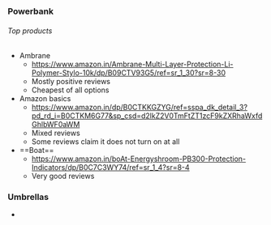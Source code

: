 ### Powerbank
###### Top products
- Ambrane
	- https://www.amazon.in/Ambrane-Multi-Layer-Protection-Li-Polymer-Stylo-10k/dp/B09CTV93G5/ref=sr_1_30?sr=8-30
	- Mostly positive reviews
	- Cheapest of all options
- Amazon basics
	- https://www.amazon.in/dp/B0CTKKGZYG/ref=sspa_dk_detail_3?pd_rd_i=B0CTKM6G77&sp_csd=d2lkZ2V0TmFtZT1zcF9kZXRhaWxfdGhlbWF0aWM
	- Mixed reviews
	- Some reviews claim it does not turn on at all
- ==Boat==
	- https://www.amazon.in/boAt-Energyshroom-PB300-Protection-Indicators/dp/B0C7C3WY74/ref=sr_1_4?sr=8-4
	- Very good reviews

### Umbrellas
- 